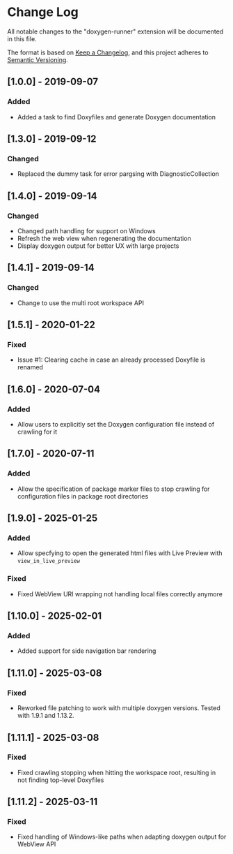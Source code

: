 # Change Log

All notable changes to the "doxygen-runner" extension will be documented in this
file.

The format is based on [Keep a Changelog](https://keepachangelog.com/en/1.0.0/),
and this project adheres to
[Semantic Versioning](https://semver.org/spec/v2.0.0.html).

## [1.0.0] - 2019-09-07

### Added

- Added a task to find Doxyfiles and generate Doxygen documentation

## [1.3.0] - 2019-09-12

### Changed

- Replaced the dummy task for error pargsing with DiagnosticCollection

## [1.4.0] - 2019-09-14

### Changed

- Changed path handling for support on Windows
- Refresh the web view when regenerating the documentation
- Display doxygen output for better UX with large projects

## [1.4.1] - 2019-09-14

### Changed

- Change to use the multi root workspace API

## [1.5.1] - 2020-01-22

### Fixed

- Issue #1: Clearing cache in case an already processed Doxyfile is renamed

## [1.6.0] - 2020-07-04

### Added

- Allow users to explicitly set the Doxygen configuration file instead of
  crawling for it

## [1.7.0] - 2020-07-11

### Added

- Allow the specification of package marker files to stop crawling for
  configuration files in package root directories

## [1.9.0] - 2025-01-25

### Added

- Allow specfying to open the generated html files with Live Preview with
  `view_in_live_preview`

### Fixed

- Fixed WebView URI wrapping not handling local files correctly anymore

## [1.10.0] - 2025-02-01

### Added

- Added support for side navigation bar rendering

## [1.11.0] - 2025-03-08

### Fixed

- Reworked file patching to work with multiple doxygen versions. Tested with
  1.9.1 and 1.13.2.

## [1.11.1] - 2025-03-08

### Fixed

- Fixed crawling stopping when hitting the workspace root, resulting in not
  finding top-level Doxyfiles

## [1.11.2] - 2025-03-11

### Fixed

- Fixed handling of Windows-like paths when adapting doxygen output for WebView
  API
